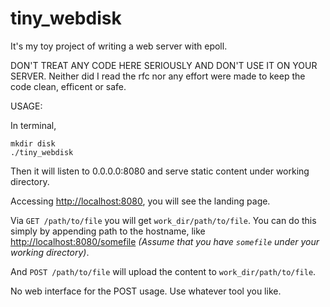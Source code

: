 # tiny_webdisk

It's my toy project of writing a web server with epoll.

DON'T TREAT ANY CODE HERE SERIOUSLY AND DON'T USE IT ON YOUR SERVER. Neither did I read the rfc nor any effort were made to keep the code clean, efficent or safe.

USAGE:

In terminal,
```
mkdir disk
./tiny_webdisk
```

Then it will listen to 0.0.0.0:8080 and serve static content under working directory.

Accessing [http://localhost:8080](http://localhost:8080), you will see the landing page.

Via `GET /path/to/file` you will get `work_dir/path/to/file`. You can do this simply by appending path to the hostname, like [http://localhost:8080/somefile](http://localhost:8080/somefile) *(Assume that you have `somefile` under your working directory)*.

And `POST /path/to/file` will upload the content to `work_dir/path/to/file`.

No web interface for the POST usage. Use whatever tool you like.
